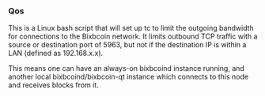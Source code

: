 ### Qos ###

This is a Linux bash script that will set up tc to limit the outgoing bandwidth for connections to the Bixbcoin network. It limits outbound TCP traffic with a source or destination port of 5963, but not if the destination IP is within a LAN (defined as 192.168.x.x).

This means one can have an always-on bixbcoind instance running, and another local bixbcoind/bixbcoin-qt instance which connects to this node and receives blocks from it.
